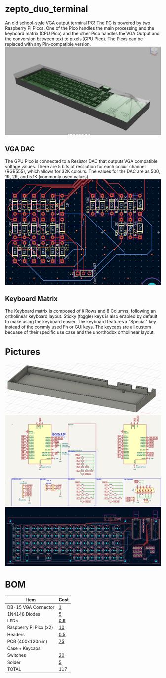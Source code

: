 # zepto_duo_terminal
An old school-style VGA output terminal PC!
The PC is powered by two Raspberry Pi Picos. One of the Pico handles the main processing and the keyboard matrix (CPU Pico) and the other Pico handles the VGA Output and the conversion between text to pixels (GPU Pico). The Picos can be replaced with any Pin-compatible version.
![Fusion Render](images/image-6.png)
## VGA DAC
The GPU Pico is connected to a Resistor DAC that outputs VGA compatible voltage values. There are 5 bits of resolution for each colour channel (RGB555), which allows for 32K colours. The values for the DAC are as 500, 1K, 2K, and 5.1K (commonly used values).
![VGADAC](images/image-0.png)

## Keyboard Matrix 
The Keyboard matrix is composed of 8 Rows and 8 Columns, following an ortholinear keyboard layout. Sticky (toggle) keys is also enabled by default to make using the keyboard easier. The keyboard features a "Special" key instead of the commly used Fn or GUI keys. The keycaps are all custom becuase of their specific use case and the unorthodox ortholinear layout.

# Pictures
![Case](images/image-1.png)
![Schematic](images/image-2.png)
![PCB](images/image-3.png)

# BOM
|Item                  |Cost|
|----------------------|----|
|DB-15 VGA Connector   |[1](https://roboticsdna.in/product/db15-female-pcb-mount-right-angle-connector-2-pcs/)   |
|1N4148 Diodes         |[5](https://roboticsdna.in/product/diode-1n4148/)   |
|LEDs                  |[0.5](https://roboticsdna.in/product/super-bright-white-led-3mm-1000-pcs/) |
|Raspberry Pi Pico (x2)|[10](https://roboticsdna.in/product/raspberry-pi-pico/)  |
|Headers               |[0.5](https://roboticsdna.in/product/40x1-10mm-2-5mm-pitch-burg-strip-male-straight-brass-high-quality-pack-of-5/) |
|PCB (400x120mm)       |[75](https://www.pcbpower.com/page/pcb-fabrication)  |
|Case + Keycaps        |    |
|Switches              |[20](https://stackskb.com/store/akko-v3-cream-blue-pro-switch-pack-of-45/)  |
|Solder                |[5](https://roboticsdna.in/product/dl-premium-solder-wire-63-37-22-swg-50gm/)  |
|TOTAL                 |117 |
